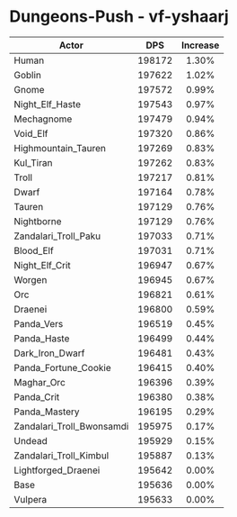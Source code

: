 # Dungeons-Push - vf-yshaarj
| Actor | DPS | Increase |
|---|:---:|:---:|
|Human|198172|1.30%|
|Goblin|197622|1.02%|
|Gnome|197572|0.99%|
|Night_Elf_Haste|197543|0.97%|
|Mechagnome|197479|0.94%|
|Void_Elf|197320|0.86%|
|Highmountain_Tauren|197269|0.83%|
|Kul_Tiran|197262|0.83%|
|Troll|197217|0.81%|
|Dwarf|197164|0.78%|
|Tauren|197129|0.76%|
|Nightborne|197129|0.76%|
|Zandalari_Troll_Paku|197033|0.71%|
|Blood_Elf|197031|0.71%|
|Night_Elf_Crit|196947|0.67%|
|Worgen|196945|0.67%|
|Orc|196821|0.61%|
|Draenei|196800|0.59%|
|Panda_Vers|196519|0.45%|
|Panda_Haste|196499|0.44%|
|Dark_Iron_Dwarf|196481|0.43%|
|Panda_Fortune_Cookie|196415|0.40%|
|Maghar_Orc|196396|0.39%|
|Panda_Crit|196380|0.38%|
|Panda_Mastery|196195|0.29%|
|Zandalari_Troll_Bwonsamdi|195975|0.17%|
|Undead|195929|0.15%|
|Zandalari_Troll_Kimbul|195887|0.13%|
|Lightforged_Draenei|195642|0.00%|
|Base|195636|0.00%|
|Vulpera|195633|0.00%|
